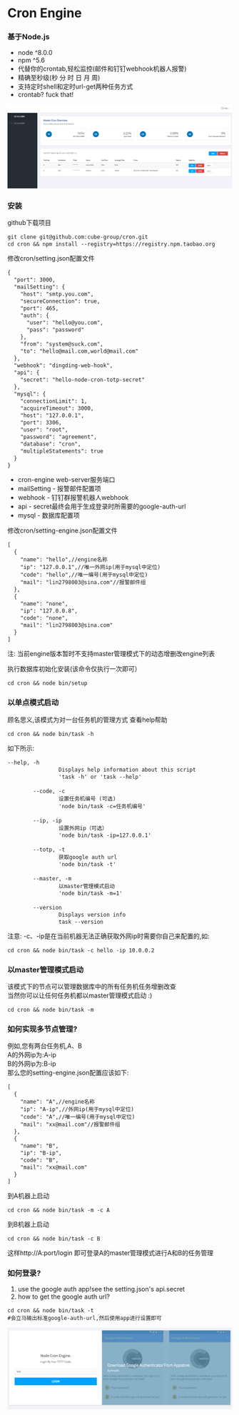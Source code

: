 # Cron Engine
### 基于Node.js
* node ^8.0.0
* npm ^5.6
* 代替你的crontab,轻松监控(邮件和钉钉webhook机器人报警)
* 精确至秒级(秒 分 时 日 月 周)
* 支持定时shell和定时url-get两种任务方式
* crontab? fuck that!

![](https://github.com/cube-group/cron/blob/master/public/images/dashboard.png)
### 安装
github下载项目
```
git clone git@github.com:cube-group/cron.git
cd cron && npm install --registry=https://registry.npm.taobao.org
```
修改cron/setting.json配置文件
```
{
  "port": 3000,
  "mailSetting": {
    "host": "smtp.you.com",
    "secureConnection": true,
    "port": 465,
    "auth": {
      "user": "hello@you.com",
      "pass": "password"
    },
    "from": "system@suck.com",
    "to": "hello@mail.com,world@mail.com"
  },
  "webhook": "dingding-web-hook",
  "api": {
    "secret": "hello-node-cron-totp-secret"
  },
  "mysql": {
    "connectionLimit": 1,
    "acquireTimeout": 3000,
    "host": "127.0.0.1",
    "port": 3306,
    "user": "root",
    "password": "agreement",
    "database": "cron",
    "multipleStatements": true
  }
}
```
* cron-engine web-server服务端口
* mailSetting - 报警邮件配置项
* webhook - 钉钉群报警机器人webhook
* api - secret最终会用于生成登录时所需要的google-auth-url
* mysql - 数据库配置项

修改cron/setting-engine.json配置文件
```
[
  {
    "name": "hello",//engine名称
    "ip": "127.0.0.1",//唯一外网ip(用于mysql中定位)
    "code": "hello",//唯一编号(用于mysql中定位)
    "mail": "lin2798003@sina.com"//报警邮件组
  },
  {
    "name": "none",
    "ip": "127.0.0.8",
    "code": "none",
    "mail": "lin2798003@sina.com"
  }
]
```
注: 当前engine版本暂时不支持master管理模式下的动态增删改engine列表

执行数据库初始化安装(该命令仅执行一次即可）
```
cd cron && node bin/setup
```
### 以单点模式启动
顾名思义,该模式为对一台任务机的管理方式
查看help帮助
```
cd cron && node bin/task -h
```
如下所示:
```
--help, -h
                Displays help information about this script
                'task -h' or 'task --help'

        --code, -c
                设置任务机编号 (可选)
                'node bin/task -c=任务机编号'

        --ip, -ip
                设置外网ip（可选）
                'node bin/task -ip=127.0.0.1'

        --totp, -t
                获取google auth url
                'node bin/task -t'

        --master, -m
                以master管理模式启动
                'node bin/task -m=1'

        --version
                Displays version info
                task --version
```
注意: -c、-ip是在当前机器无法正确获取外网ip时需要你自己来配置的,如:
```
cd cron && node bin/task -c hello -ip 10.0.0.2
```
### 以master管理模式启动
该模式下的节点可以管理数据库中的所有任务机任务增删改查<br>
当然你可以让任何任务机都以master管理模式启动 :)
```
cd cron && node bin/task -m
```
### 如何实现多节点管理?
例如,您有两台任务机,A、B<br>
A的外网ip为:A-ip<br>
B的外网ip为:B-ip<br>
那么您的setting-engine.json配置应该如下:
```
[
  {
    "name": "A",//engine名称
    "ip": "A-ip",//外网ip(用于mysql中定位)
    "code": "A",//唯一编号(用于mysql中定位)
    "mail": "xx@mail.com"//报警邮件组
  },
  {
    "name": "B",
    "ip": "B-ip",
    "code": "B",
    "mail": "xx@mail.com"
  }
]
```
到A机器上启动
```
cd cron && node bin/task -m -c A
```
到B机器上启动
```
cd cron && node bin/task -c B
```
这样http://A:port/login 即可登录A的master管理模式进行A和B的任务管理
### 如何登录?
1. use the google auth app!see the setting.json's api.secret
2. how to get the google auth url?
```
cd cron && node bin/task -t
#会立马输出标准google-auth-url,然后使用app进行设置即可
```

![](https://github.com/cube-group/cron/blob/master/public/images/login.png)